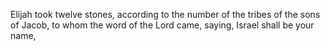 Elijah took twelve stones, according to the number of the tribes of the sons of Jacob, to whom the word of the Lord came, saying, Israel shall be your name,
